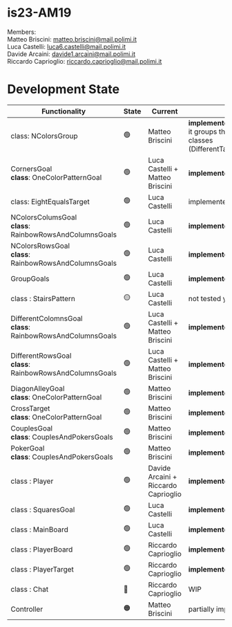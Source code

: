 # is23-AM19

Members: <br>
  Matteo Briscini: matteo.briscini@mail.polimi.it <br>
  Luca Castelli: luca6.castelli@mail.polimi.it <br>
  Davide Arcaini: davide1.arcaini@mail.polimi.it <br>
  Riccardo Caprioglio: riccardo.caprioglio@mail.polimi.it <br>

# Development State

| Functionality                                                      | State           | Current                         | Comment                                                                                                                          |
|--------------------------------------------------------------------|-----------------|---------------------------------|----------------------------------------------------------------------------------------------------------------------------------|
| class: NColorsGroup                                                | :green_circle:  | Matteo Briscini                 | <b>implemented && tested</b><br/> it groups the funcionalities of previouse classes (DifferentTarget,EqualTarget,NElementsTarget) |
| CornersGoal <br> <b>class</b>: OneColorPatternGoal                 | :green_circle:  | Luca Castelli + Matteo Briscini | <b>implemented && tested</b>                                                                                                     |
| class: EightEqualsTarget                                           | :green_circle:  | Luca Castelli                  | implemented && tested                                                                                                            |
| NColorsColumsGoal <br> <b>class</b>: RainbowRowsAndColumnsGoals    | :green_circle:  | Luca Castelli           | <b>implemented && tested</b>                                                                                                     |
| NColorsRowsGoal <br> <b>class</b>: RainbowRowsAndColumnsGoals      | :green_circle:  | Luca Castelli           | <b>implemented && tested</b>                                                                                                     |
| GroupGoals                                                         | :green_circle:  | Luca Castelli                   | <b>implemented && tested</b>                                                                                                            |
| class : StairsPattern                                              | :yellow_circle: | Luca Castelli                   | not tested yet                                                                                                                   |
| DifferentColomnsGoal <br> <b>class</b>: RainbowRowsAndColumnsGoals | :green_circle:  | Luca Castelli + Matteo Briscini | <b>implemented && tested</b>                                                                                                     |
| DifferentRowsGoal  <br> <b>class</b>: RainbowRowsAndColumnsGoals   | :green_circle:  | Luca Castelli + Matteo Briscini  | <b>implemented && tested</b>                                                                                                     |
| DiagonAlleyGoal <br> <b>class</b>: OneColorPatternGoal             | :green_circle:  | Matteo Briscini                 | <b>implemented && tested</b>                                                                                                     |
| CrossTarget   <br> <b>class</b>: OneColorPatternGoal               | :green_circle:  | Matteo Briscini                 | <b>implemented && tested</b>                                                                                                     |
| CouplesGoal <br> <b>class</b>: CouplesAndPokersGoals               | :green_circle:  | Matteo Briscini                 | <b>implemented && tested</b>                                                                                                     |
| PokerGoal <br> <b>class</b>: CouplesAndPokersGoals                 | :green_circle:  | Matteo Briscini                 | <b>implemented && tested</b>                                                                                                     |
| class : Player                                                     | :green_circle:  | Davide Arcaini + Riccardo Caprioglio                  | <b>implemented && tested</b>                                                                                                   |
| class : SquaresGoal                                                | :green_circle:  | Luca Castelli                   | <b>implemented && tested</b>                                                                                                            |
| class : MainBoard                                                  | :green_circle:  | Luca Castelli                  | <b>implemented && tested</b>              
| class : PlayerBoard                                                | :green_circle:  | Riccardo Caprioglio             | <b>implemented && tested</b> |            
| class : PlayerTarget                                               | :green_circle:  | Riccardo Caprioglio             | <b>implemented && tested</b> |    
| class : Chat                                                       | :red_circle:    | Riccardo Caprioglio             | WIP|    
| Controller                                                         | :orange_circle: | Matteo Briscini                 | partially implemented && tested|    

